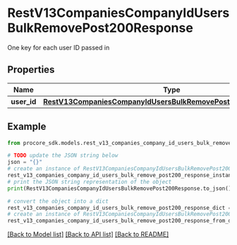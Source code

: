 # RestV13CompaniesCompanyIdUsersBulkRemovePost200Response

One key for each user ID passed in

## Properties

Name | Type | Description | Notes
------------ | ------------- | ------------- | -------------
**user_id** | [**RestV13CompaniesCompanyIdUsersBulkRemovePost200ResponseUserId**](RestV13CompaniesCompanyIdUsersBulkRemovePost200ResponseUserId.md) |  | [optional] 

## Example

```python
from procore_sdk.models.rest_v13_companies_company_id_users_bulk_remove_post200_response import RestV13CompaniesCompanyIdUsersBulkRemovePost200Response

# TODO update the JSON string below
json = "{}"
# create an instance of RestV13CompaniesCompanyIdUsersBulkRemovePost200Response from a JSON string
rest_v13_companies_company_id_users_bulk_remove_post200_response_instance = RestV13CompaniesCompanyIdUsersBulkRemovePost200Response.from_json(json)
# print the JSON string representation of the object
print(RestV13CompaniesCompanyIdUsersBulkRemovePost200Response.to_json())

# convert the object into a dict
rest_v13_companies_company_id_users_bulk_remove_post200_response_dict = rest_v13_companies_company_id_users_bulk_remove_post200_response_instance.to_dict()
# create an instance of RestV13CompaniesCompanyIdUsersBulkRemovePost200Response from a dict
rest_v13_companies_company_id_users_bulk_remove_post200_response_from_dict = RestV13CompaniesCompanyIdUsersBulkRemovePost200Response.from_dict(rest_v13_companies_company_id_users_bulk_remove_post200_response_dict)
```
[[Back to Model list]](../README.md#documentation-for-models) [[Back to API list]](../README.md#documentation-for-api-endpoints) [[Back to README]](../README.md)


